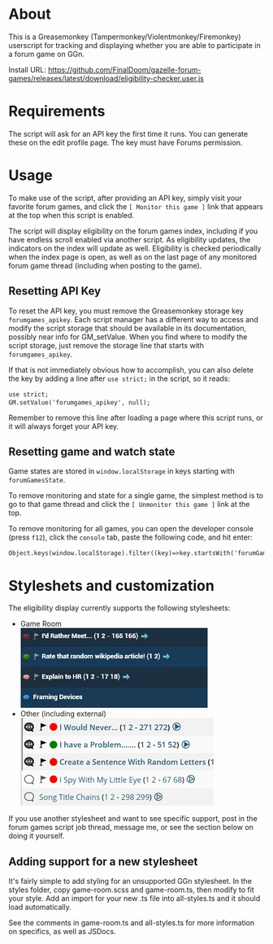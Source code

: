 # About

This is a Greasemonkey (Tampermonkey/Violentmonkey/Firemonkey) userscript for tracking and displaying whether you are able to participate in a forum game on GGn.

Install URL: https://github.com/FinalDoom/gazelle-forum-games/releases/latest/download/eligibility-checker.user.js

# Requirements

The script will ask for an API key the first time it runs. You can generate these on the edit profile page. The key must have Forums permission.

# Usage

To make use of the script, after providing an API key, simply visit your favorite forum games, and click the `[ Monitor this game ]` link that appears at the top when this script is enabled.

The script will display eligibility on the forum games index, including if you have endless scroll enabled via another script.
As eligibility updates, the indicators on the index will update as well.
Eligibility is checked periodically when the index page is open, as well as on the last page of any monitored forum game thread (including when posting to the game).

## Resetting API Key

To reset the API key, you must remove the Greasemonkey storage key `forumgames_apikey`.
Each script manager has a different way to access and modify the script storage that should be available in its documentation, possibly near info for GM_setValue.
When you find where to modify the script storage, just remove the storage line that starts with `forumgames_apikey`.

If that is not immediately obvious how to accomplish, you can also delete the key by adding a line after `use strict;` in the script, so it reads:

```
use strict;
GM.setValue('forumgames_apikey', null);
```

Remember to remove this line after loading a page where this script runs, or it will always forget your API key.

## Resetting game and watch state

Game states are stored in `window.localStorage` in keys starting with `forumGamesState`.

To remove monitoring and state for a single game, the simplest method is to go to that game thread and click the `[ Unmonitor this game ]` link at the top.

To remove monitoring for all games, you can open the developer console (press `f12`), click the `console` tab, paste the following code, and hit enter:

```
Object.keys(window.localStorage).filter((key)=>key.startsWith('forumGamesState')).forEach((key)=>window.localStorage.removeItem(key));
```

# Styleshets and customization

The eligibility display currently supports the following stylesheets:

- Game Room  
  ![Styling on Game Room](/screenshots/game_room.jpg?raw=true 'Styling on Game Room')
- Other (including external)  
  ![Default styling on Elephantish](</screenshots/default(elephantish).jpg?raw=true> 'Default styling on Elephantish')

If you use another stylesheet and want to see specific support, post in the forum games script job thread, message me, or see the section below on doing it yourself.

## Adding support for a new stylesheet

It's fairly simple to add styling for an unsupported GGn stylesheet. In the styles folder, copy game-room.scss and game-room.ts, then modify to fit your style. Add an import for your new .ts file into all-styles.ts and it should load automatically.

See the comments in game-room.ts and all-styles.ts for more information on specifics, as well as JSDocs.
